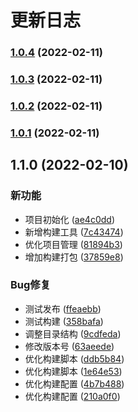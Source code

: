 # 更新日志
### [1.0.4](https://github.com/eliduty/libs/compare/v1.0.3...v1.0.4) (2022-02-11)

### [1.0.3](https://github.com/eliduty/libs/compare/v1.0.2...v1.0.3) (2022-02-11)

### [1.0.2](https://github.com/eliduty/libs/compare/v1.0.1...v1.0.2) (2022-02-11)

### [1.0.1](https://github.com/eliduty/libs/compare/v1.1.0...v1.0.1) (2022-02-11)

## 1.1.0 (2022-02-10)


### 新功能

* 项目初始化 ([ae4c0dd](https://github.com/eliduty/libs/commit/ae4c0dd88abbae9fc9aa1068365bdcb1d1acc804))
* 新增构建工具 ([7c43474](https://github.com/eliduty/libs/commit/7c43474120cacfbc783465bb7e3bfff37618ff8c))
* 优化项目管理 ([81894b3](https://github.com/eliduty/libs/commit/81894b3194bc798cbafd9c21b798f632acf36e46))
* 增加构建打包 ([37859e8](https://github.com/eliduty/libs/commit/37859e835cb81964a6ea8b31369525751dd76841))


### Bug修复

* 测试发布 ([ffeaebb](https://github.com/eliduty/libs/commit/ffeaebb091798b6c234fa469cbfe592c8fb5a9da))
* 测试构建 ([358bafa](https://github.com/eliduty/libs/commit/358bafa9750dbbdc452deb0a1cc37f003d71345e))
* 调整目录结构 ([9cdfeda](https://github.com/eliduty/libs/commit/9cdfedaa34a03fcd79c7521972102245886c1a72))
* 修改版本号 ([63aeede](https://github.com/eliduty/libs/commit/63aeede2b0df257bfb419dfa73d1f9145028cc3e))
* 优化构建脚本 ([ddb5b84](https://github.com/eliduty/libs/commit/ddb5b845d37521b19440db41b6a411865e31fac2))
* 优化构建脚本 ([1e64e53](https://github.com/eliduty/libs/commit/1e64e537e2e833f1bb4d89711a5a984a30ebdfe4))
* 优化构建配置 ([4b7b488](https://github.com/eliduty/libs/commit/4b7b48865aed037a95fa63a7f3d3cd9c68952270))
* 优化构建配置 ([210a0f0](https://github.com/eliduty/libs/commit/210a0f02a6e3a64ddf7d8551714aef6d1c7b712d))
